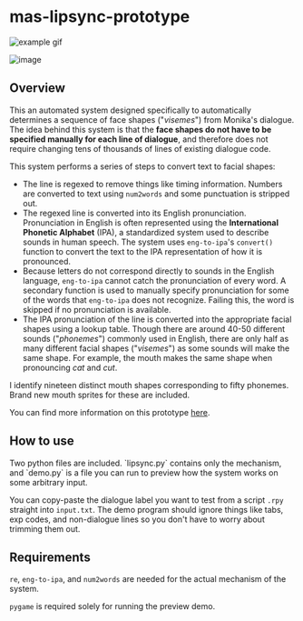 # mas-lipsync-prototype

![example gif](https://cdn.discordapp.com/attachments/836882465599389756/1018422350624084038/lipsync4.gif)

![image](https://user-images.githubusercontent.com/96905447/189517964-b7736874-7999-45ab-87bd-91af4f21997f.png)

<h2>Overview</h2>

This an automated system designed specifically to automatically determines a sequence of face shapes ("_visemes_") from Monika's dialogue. The idea behind this system is that the **face shapes do not have to be specified manually for each line of dialogue**, and therefore does not require changing tens of thousands of lines of existing dialogue code.

This system performs a series of steps to convert text to facial shapes:

- The line is regexed to remove things like timing information. Numbers are converted to text using `num2words` and some punctuation is stripped out.
- The regexed line is converted into its English pronunciation. Pronunciation in English is often represented using the **International Phonetic Alphabet** (IPA), a standardized system used to describe sounds in human speech. The system uses `eng-to-ipa`'s `convert()` function to convert the text to the IPA representation of how it is pronounced.
- Because letters do not correspond directly to sounds in the English language, `eng-to-ipa` cannot catch the pronunciation of every word. A secondary function is used to manually specify pronunciation for some of the words that `eng-to-ipa` does not recognize. Failing this, the word is skipped if no pronunciation is available.
- The IPA pronunciation of the line is converted into the appropriate facial shapes using a lookup table. Though there are around 40-50 different sounds ("_phonemes_") commonly used in English, there are only half as many different facial shapes ("_visemes_") as some sounds will make the same shape. For example, the mouth makes the same shape when pronouncing _cat_ and _cut_.

I identify nineteen distinct mouth shapes corresponding to fifty phonemes. Brand new mouth sprites for these are included.

You can find more information on this prototype [here](https://github.com/Monika-After-Story/MonikaModDev/issues/9509).

<h2>How to use</h2> 
Two python files are included. `lipsync.py` contains only the mechanism, and `demo.py` is a file you can run to preview how the system works on some arbitrary input.

You can copy-paste the dialogue label you want to test from a script `.rpy` straight into `input.txt`. The demo program should ignore things like tabs, exp codes, and non-dialogue lines so you don't have to worry about trimming them out. 

<h2>Requirements</h2>

`re`, `eng-to-ipa`, and `num2words` are needed for the actual mechanism of the system.

`pygame` is required solely for running the preview demo. 
